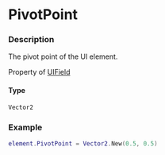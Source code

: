# PivotPoint

### Description

The pivot point of the UI element.

Property of [UIField](/classes/UIField/)

#### Type

`Vector2`

### Example

```lua
element.PivotPoint = Vector2.New(0.5, 0.5)
```

